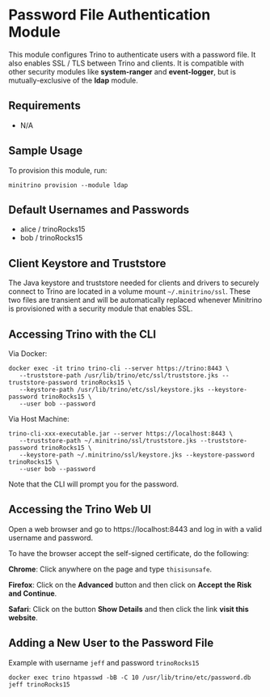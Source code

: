 # Password File Authentication Module
This module configures Trino to authenticate users with a password file. It
also enables SSL / TLS between Trino and clients. It is compatible with other
security modules like **system-ranger** and **event-logger**, but is
mutually-exclusive of the **ldap** module.

## Requirements
- N/A

## Sample Usage
To provision this module, run:

```shell
minitrino provision --module ldap
```

## Default Usernames and Passwords
- alice / trinoRocks15
- bob / trinoRocks15

## Client Keystore and Truststore
The Java keystore and truststore needed for clients and drivers to securely
connect to Trino are located in a volume mount `~/.minitrino/ssl`. These two
files are transient and will be automatically replaced whenever Minitrino is
provisioned with a security module that enables SSL.

## Accessing Trino with the CLI

Via Docker:

```
docker exec -it trino trino-cli --server https://trino:8443 \
   --truststore-path /usr/lib/trino/etc/ssl/truststore.jks --truststore-password trinoRocks15 \
   --keystore-path /usr/lib/trino/etc/ssl/keystore.jks --keystore-password trinoRocks15 \
   --user bob --password
```

Via Host Machine:

```
trino-cli-xxx-executable.jar --server https://localhost:8443 \
   --truststore-path ~/.minitrino/ssl/truststore.jks --truststore-password trinoRocks15 \
   --keystore-path ~/.minitrino/ssl/keystore.jks --keystore-password trinoRocks15 \
   --user bob --password
```

Note that the CLI will prompt you for the password.

## Accessing the Trino Web UI
Open a web browser and go to https://localhost:8443 and log in with a valid
username and password.

To have the browser accept the self-signed certificate, do the following:

**Chrome**: Click anywhere on the page and type `thisisunsafe`.

**Firefox**: Click on the **Advanced** button and then click on **Accept the
Risk and Continue**.

**Safari**: Click on the button **Show Details** and then click the link **visit
this website**.

## Adding a New User to the Password File

Example with username `jeff` and password `trinoRocks15`

```
docker exec trino htpasswd -bB -C 10 /usr/lib/trino/etc/password.db jeff trinoRocks15
```
